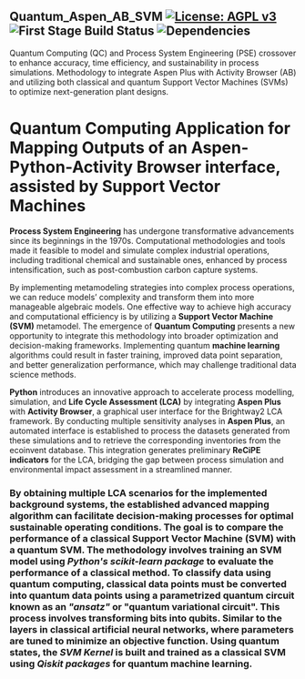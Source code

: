 ## Quantum_Aspen_AB_SVM [![License: AGPL v3](https://img.shields.io/badge/License-AGPL_v3-blue.svg)](https://www.gnu.org/licenses/agpl-3.0) ![First Stage Build Status](https://img.shields.io/badge/First_Stage-Build%20Passing-brightgreen) ![Dependencies](https://img.shields.io/badge/Dependencies-Ada%20%26%20Vio-blue)

Quantum Computing (QC) and Process System Engineering (PSE) crossover to enhance accuracy, time efficiency, and sustainability in process simulations. Methodology to integrate Aspen Plus with Activity Browser (AB) and utilizing both classical and quantum Support Vector Machines (SVMs) to optimize next-generation plant designs. 

# Quantum Computing Application for Mapping Outputs of an Aspen-Python-Activity Browser interface, assisted by Support Vector Machines

**Process System Engineering** has undergone transformative advancements since its beginnings in the 1970s. Computational methodologies and tools made it feasible to model and simulate complex industrial operations, including traditional chemical and sustainable ones, enhanced by process intensification, such as post-combustion carbon capture systems.

By implementing metamodeling strategies into complex process operations, we can reduce models’ complexity and transform them into more manageable algebraic models. One effective way to achieve high accuracy and computational efficiency is by utilizing a **Support Vector Machine (SVM)** metamodel. The emergence of **Quantum Computing** presents a new opportunity to integrate this methodology into broader optimization and decision-making frameworks. Implementing quantum **machine learning** algorithms could result in faster training, improved data point separation, and better generalization performance, which may challenge traditional data science methods.

**Python** introduces an innovative approach to accelerate process modelling, simulation, and **Life Cycle Assessment (LCA)** by integrating **Aspen Plus** with **Activity Browser**, a graphical user interface for the Brightway2 LCA framework. By conducting multiple sensitivity analyses in **Aspen Plus**, an automated interface is established to process the datasets generated from these simulations and to retrieve the corresponding inventories from the ecoinvent database. This integration generates preliminary **ReCiPE indicators** for the LCA, bridging the gap between process simulation and environmental impact assessment in a streamlined manner.

### By obtaining multiple LCA scenarios for the implemented background systems, the established advanced mapping algorithm can facilitate decision-making processes for optimal sustainable operating conditions. The goal is to compare the performance of a classical Support Vector Machine (SVM) with a quantum SVM. The methodology involves training an SVM model using *Python's scikit-learn package* to evaluate the performance of a classical method. To classify data using quantum computing, classical data points must be converted into quantum data points using a parametrized quantum circuit known as an *"ansatz"* or "quantum variational circuit". This process involves transforming bits into qubits. Similar to the layers in classical artificial neural networks, where parameters are tuned to minimize an objective function. Using quantum states, the *SVM Kernel* is built and trained as a classical SVM using *Qiskit packages* for quantum machine learning.


